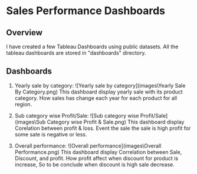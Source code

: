 #  Sales Performance Dashboards

## Overview 

I have created a few Tableau Dashboards using public datasets. All the tableau dashboards are stored in "dashboards" directory.

## Dashboards

1. Yearly sale by category:
![Yearly sale by category](images\Yearly Sale By Category.png)
This dashboard display yearly sale with its product category. How sales has change each year for each product for all region.


2. Sub category wise Profit/Sale:
![Sub category wise Profit/Sale](images\Sub Category wise Profit & Sale.png)
This dashboard display Corelation between profit & loss. Event the sale the sale is high profit for some sate is negative or less.

3. Overall performance:
![Overall performance](images\Overall Performance.png)
This dashboard display Correlation between Sale, Discount, and profit. How profit affect when discount for product is increase, So to be conclude when discount is high sale decrease.





